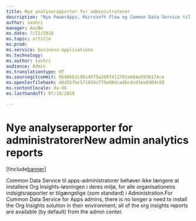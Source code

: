 ```yaml
---
title: Nye analyserapporter for administratorer
description: "Nye PowerApps, Microsoft Flow og Common Data Service til apps-forbrugsrapporter er tilgængelige for alle administratorer"
author: sashri
manager: AnnBe
ms.date: 7/22/2018
ms.topic: article
ms.prod: 
ms.service: business-applications
ms.technology: 
ms.author: sashri
audience: Admin
ms.translationtype: HT
ms.sourcegitcommit: 0b40bb3c98145f5a260f412701a884a5936174ce
ms.openlocfilehash: d8d557bc571858c775e08dca4bc4cd3ee6904c80
ms.contentlocale: da-dk
ms.lasthandoff: 07/18/2018

---
```

# <a name="new-admin-analytics-reports"></a><span data-ttu-id="25ec9-103">Nye analyserapporter for administratorer</span><span class="sxs-lookup"><span data-stu-id="25ec9-103">New admin analytics reports</span></span>


[!include[banner](../../includes/banner.md)]

<span data-ttu-id="25ec9-104">Common Data Service til apps-administratorer behøver ikke længere at installere Org Insights-løsningen i deres miljø, for alle organisationens indsigtsrapporter er tilgængelige (som standard) i Administration.</span><span class="sxs-lookup"><span data-stu-id="25ec9-104">For Common Data Service for Apps admins, there is no longer a need to install the Org Insights solution in their environment; all of the org insights reports are available (by default) from the admin center.</span></span>

